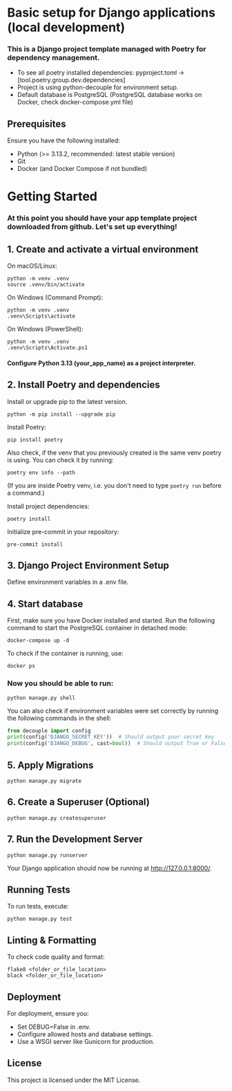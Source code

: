 # Basic setup for Django applications (local development)
### This is a Django project template managed with Poetry for dependency management. 
* To see all poetry installed dependencies: pyproject.toml -> [tool.poetry.group.dev.dependencies]
* Project is using python-decouple for environment setup.
* Default database is PostgreSQL (PostgreSQL database works on Docker, check docker-compose.yml file)


## Prerequisites
Ensure you have the following installed:
* Python (>= 3.13.2, recommended: latest stable version)
* Git
* Docker (and Docker Compose if not bundled)

# Getting Started
### At this point you should have your app template project downloaded from github. Let's set up everything!

## 1. Create and activate a virtual environment

On macOS/Linux:
```shell
python -m venv .venv
source .venv/bin/activate
```

On Windows (Command Prompt):
```shell
python -m venv .venv
.venv\Scripts\activate
```

On Windows (PowerShell):
```shell
python -m venv .venv
.venv\Scripts\Activate.ps1
```
#### Configure Python 3.13 (your_app_name) as a project interpreter.

## 2. Install Poetry and dependencies
Install or upgrade pip to the latest version.
```shell
python -m pip install --upgrade pip
```
Install Poetry:
```shell
pip install poetry
```
Also check, if the venv that you previously created is the same venv poetry is using. You can check it by running:
```shell
poetry env info --path
```
(If you are inside Poetry venv, i.e. you don't need to type `poetry run` before a command.)

Install project dependencies:
```shell
poetry install
```

Initialize pre-commit in your repository:
```shell
pre-commit install
```

## 3. Django Project Environment Setup
Define environment variables in a .env file.

## 4. Start database
First, make sure you have Docker installed and started.
Run the following command to start the PostgreSQL container in detached mode:
```shell
docker-compose up -d
```
To check if the container is running, use:
```shell
docker ps
```

### Now you should be able to run:
```shell
python manage.py shell
```

You can also check if environment variables were set correctly by running the following commands in the shell:
```python
from decouple import config
print(config('DJANGO_SECRET_KEY'))  # Should output your secret key
print(config('DJANGO_DEBUG', cast=bool))  # Should output True or False
```

## 5. Apply Migrations
```shell
python manage.py migrate
```

## 6. Create a Superuser (Optional)
```shell
python manage.py createsuperuser
```

## 7. Run the Development Server
```shell
python manage.py runserver
```
Your Django application should now be running at http://127.0.0.1:8000/.

## Running Tests
To run tests, execute:
```shell
python manage.py test
```

## Linting & Formatting
To check code quality and format:
```
flake8 <folder_or_file_location>
black <folder_or_file_location>
```

## Deployment
For deployment, ensure you:
* Set DEBUG=False in .env.
* Configure allowed hosts and database settings.
* Use a WSGI server like Gunicorn for production.

## License
This project is licensed under the MIT License.